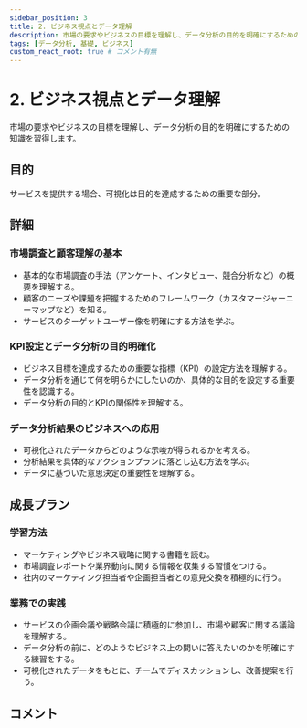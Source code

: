 ```yaml
---
sidebar_position: 3
title: 2. ビジネス視点とデータ理解
description: 市場の要求やビジネスの目標を理解し、データ分析の目的を明確にするための知識を習得します。
tags: [データ分析, 基礎, ビジネス]
custom_react_root: true # コメント有無
---
```


# 2. ビジネス視点とデータ理解

市場の要求やビジネスの目標を理解し、データ分析の目的を明確にするための知識を習得します。

## 目的

サービスを提供する場合、可視化は目的を達成するための重要な部分。

## 詳細

### 市場調査と顧客理解の基本

- 基本的な市場調査の手法（アンケート、インタビュー、競合分析など）の概要を理解する。
- 顧客のニーズや課題を把握するためのフレームワーク（カスタマージャーニーマップなど）を知る。
- サービスのターゲットユーザー像を明確にする方法を学ぶ。

### KPI設定とデータ分析の目的明確化

- ビジネス目標を達成するための重要な指標（KPI）の設定方法を理解する。
- データ分析を通じて何を明らかにしたいのか、具体的な目的を設定する重要性を認識する。
- データ分析の目的とKPIの関係性を理解する。

### データ分析結果のビジネスへの応用

- 可視化されたデータからどのような示唆が得られるかを考える。
- 分析結果を具体的なアクションプランに落とし込む方法を学ぶ。
- データに基づいた意思決定の重要性を理解する。

## 成長プラン

### 学習方法

- マーケティングやビジネス戦略に関する書籍を読む。
- 市場調査レポートや業界動向に関する情報を収集する習慣をつける。
- 社内のマーケティング担当者や企画担当者との意見交換を積極的に行う。

### 業務での実践

- サービスの企画会議や戦略会議に積極的に参加し、市場や顧客に関する議論を理解する。
- データ分析の前に、どのようなビジネス上の問いに答えたいのかを明確にする練習をする。
- 可視化されたデータをもとに、チームでディスカッションし、改善提案を行う。

## コメント
